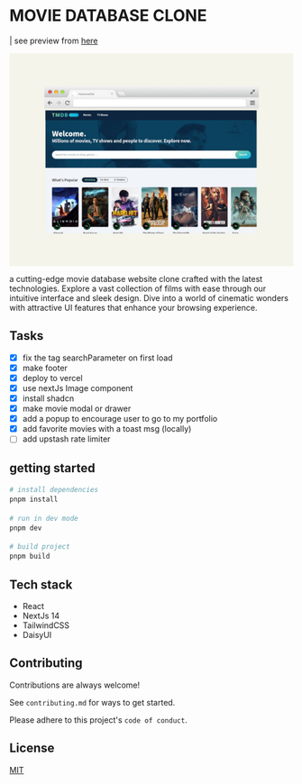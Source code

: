 # MOVIE DATABASE CLONE

| see preview from [here](https://movies-hazel-gamma.vercel.app/)

<img style="display: block;" src="./mockup.jpeg" alt="movies database clone preview" />

a cutting-edge movie database website clone crafted with the latest technologies. Explore a vast collection of films with ease through our intuitive interface and sleek design. Dive into a world of cinematic wonders with attractive UI features that enhance your browsing experience.

## Tasks

- [x] fix the tag searchParameter on first load
- [x] make footer
- [x] deploy to vercel <!-- after changing some vercel build folder -->
- [x] use nextJs Image component
- [x] install shadcn
- [x] make movie modal or drawer
- [x] add a popup to encourage user to go to my portfolio
- [x] add favorite movies with a toast msg (locally)
- [ ] add upstash rate limiter

## getting started

```bash
# install dependencies
pnpm install

# run in dev mode
pnpm dev

# build project
pnpm build
```

## Tech stack

- React
- NextJs 14
- TailwindCSS
- DaisyUI

## Contributing

Contributions are always welcome!

See `contributing.md` for ways to get started.

Please adhere to this project's `code of conduct`.

## License

[MIT](https://choosealicense.com/licenses/mit/)
